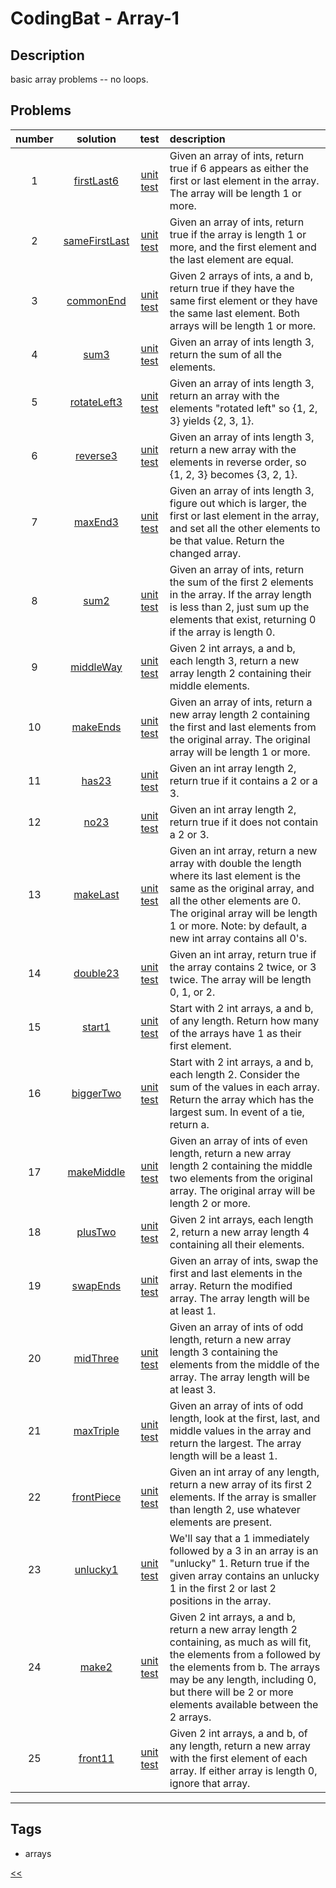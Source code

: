 # CodingBat - Array-1

## Description
basic array problems -- no loops.

## Problems
number|solution|test|description
:-:|:-:|:-:|:--
1|[firstLast6](src/main/java/FirstLast6.java)|[unit test](src/test/java/FirstLast6Test.java)|Given an array of ints, return true if 6 appears as either the first or last element in the array. The array will be length 1 or more.
2|[sameFirstLast](src/main/java/SameFirstLast.java)|[unit test](src/test/java/SameFirstLastTest.java)|Given an array of ints, return true if the array is length 1 or more, and the first element and the last element are equal.
3|[commonEnd](src/main/java/CommonEnd.java)|[unit test](src/test/java/CommonEndTest.java)|Given 2 arrays of ints, a and b, return true if they have the same first element or they have the same last element. Both arrays will be length 1 or more.
4|[sum3](src/main/java/Sum3.java)|[unit test](src/test/java/Sum3Test.java)|Given an array of ints length 3, return the sum of all the elements.
5|[rotateLeft3](src/main/java/RotateLeft3.java)|[unit test](src/test/java/RotateLeft3Test.java)|Given an array of ints length 3, return an array with the elements "rotated left" so {1, 2, 3} yields {2, 3, 1}.
6|[reverse3](src/main/java/Reverse3.java)|[unit test](src/test/java/Reverse3Test.java)|Given an array of ints length 3, return a new array with the elements in reverse order, so {1, 2, 3} becomes {3, 2, 1}.
7|[maxEnd3](src/main/java/MaxEnd3.java)|[unit test](src/test/java/MaxEnd3Test.java)|Given an array of ints length 3, figure out which is larger, the first or last element in the array, and set all the other elements to be that value. Return the changed array.
8|[sum2](src/main/java/Sum2.java)|[unit test](src/test/java/Sum2Test.java)|Given an array of ints, return the sum of the first 2 elements in the array. If the array length is less than 2, just sum up the elements that exist, returning 0 if the array is length 0.
9|[middleWay](src/main/java/MiddleWay.java)|[unit test](src/test/java/MiddleWayTest.java)|Given 2 int arrays, a and b, each length 3, return a new array length 2 containing their middle elements.
10|[makeEnds](src/main/java/MakeEnds.java)|[unit test](src/test/java/MakeEndsTest.java)|Given an array of ints, return a new array length 2 containing the first and last elements from the original array. The original array will be length 1 or more.
11|[has23](src/main/java/Has23.java)|[unit test](src/test/java/Has23Test.java)|Given an int array length 2, return true if it contains a 2 or a 3.
12|[no23](src/main/java/No23.java)|[unit test](src/test/java/No23Test.java)|Given an int array length 2, return true if it does not contain a 2 or 3.
13|[makeLast](src/main/java/MakeLast.java)|[unit test](src/test/java/MakeLastTest.java)|Given an int array, return a new array with double the length where its last element is the same as the original array, and all the other elements are 0. The original array will be length 1 or more. Note: by default, a new int array contains all 0's.
14|[double23](src/main/java/Double23.java)|[unit test](src/test/java/Double23Test.java)|Given an int array, return true if the array contains 2 twice, or 3 twice. The array will be length 0, 1, or 2.
15|[start1](src/main/java/Start1.java)|[unit test](src/test/java/Start1Test.java)|Start with 2 int arrays, a and b, of any length. Return how many of the arrays have 1 as their first element.
16|[biggerTwo](src/main/java/BiggerTwo.java)|[unit test](src/test/java/BiggerTwoTest.java)|Start with 2 int arrays, a and b, each length 2. Consider the sum of the values in each array. Return the array which has the largest sum. In event of a tie, return a.
17|[makeMiddle](src/main/java/MakeMiddle.java)|[unit test](src/test/java/MakeMiddleTest.java)|Given an array of ints of even length, return a new array length 2 containing the middle two elements from the original array. The original array will be length 2 or more.
18|[plusTwo](src/main/java/PlusTwo.java)|[unit test](src/test/java/PlusTwoTest.java)|Given 2 int arrays, each length 2, return a new array length 4 containing all their elements.
19|[swapEnds](src/main/java/SwapEnds.java)|[unit test](src/test/java/SwapEndsTest.java)|Given an array of ints, swap the first and last elements in the array. Return the modified array. The array length will be at least 1.
20|[midThree](src/main/java)|[unit test](src/test/java/MidThreeTest.java)|Given an array of ints of odd length, return a new array length 3 containing the elements from the middle of the array. The array length will be at least 3.
21|[maxTriple](src/main/java/MaxTriple.java)|[unit test](src/test/java/MaxTripleTest.java)|Given an array of ints of odd length, look at the first, last, and middle values in the array and return the largest. The array length will be a least 1.
22|[frontPiece](src/main/java/FrontPiece.java)|[unit test](src/test/java/FrontPieceTest.java)|Given an int array of any length, return a new array of its first 2 elements. If the array is smaller than length 2, use whatever elements are present.
23|[unlucky1](src/main/java/Unlucky1.java)|[unit test](src/test/java/Unlucky1Test.java)|We'll say that a 1 immediately followed by a 3 in an array is an "unlucky" 1. Return true if the given array contains an unlucky 1 in the first 2 or last 2 positions in the array.
24|[make2](src/main/java/Make2.java)|[unit test](src/test/java/Make2Test.java)|Given 2 int arrays, a and b, return a new array length 2 containing, as much as will fit, the elements from a followed by the elements from b. The arrays may be any length, including 0, but there will be 2 or more elements available between the 2 arrays.
25|[front11](src/main/java/Front11.java)|[unit test](src/test/java/Front11Test.java)|Given 2 int arrays, a and b, of any length, return a new array with the first element of each array. If either array is length 0, ignore that array.
<hr/>
<!-- 0|[name](src/main/java)|[unit test](src/test/java)|desc-->

## Tags
- arrays

[<<](../README.md#coding-bat)
